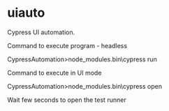 # uiauto
Cypress UI automation.

Command to execute program - headless

CypressAutomation>node_modules\.bin\cypress run


Command to execute in UI mode


CypressAutomation>node_modules\.bin\cypress open

Wait few seconds to open the test runner

